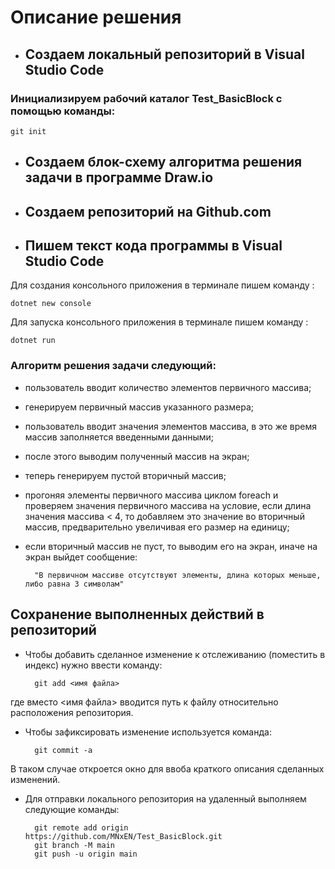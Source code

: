 # **Описание решения**

- ## Создаем локальный репозиторий в Visual Studio Code

### Инициализируем рабочий каталог Test_BasicBlock с помощью команды:

    git init

 - ## Создаем блок-схему алгоритма решения задачи в программе Draw.io

 - ## Создаем репозиторий на Github.com

 - ## Пишем текст кода программы в Visual Studio Code

Для создания консольного приложения в терминале пишем команду :

    dotnet new console

Для запуска консольного приложения в терминале пишем команду :

    dotnet run

### Алгоритм решения задачи следующий:

- пользователь вводит количество элементов первичного массива;
- генерируем первичный массив указанного размера;
- пользователь вводит значения элементов массива, в это же время массив заполняется введенными данными;
- после этого выводим полученный массив на экран;
- теперь генерируем пустой вторичный массив;
- прогоняя элементы первичного массива циклом foreach и проверяем значения первичного массива на условие, если длина значения массива < 4, то добавляем это значение во вторичный массив, предварительно увеличивая его размер на единицу;
- если вторичный массив не пуст, то выводим его на экран, иначе на экран выйдет сообщение:

        "В первичном массиве отсутствуют элементы, длина которых меньше, либо равна 3 символам"

## Сохранение выполненных действий в репозиторий
* Чтобы добавить сделанное изменение к отслеживанию (поместить в индекс) нужно ввести команду:

        git add <имя файла>

где вместо <имя файла> вводится путь к файлу относительно расположения репозитория.

* Чтобы зафиксировать изменение используется команда:

        git commit -a

В таком случае откроется окно для ввоба краткого описания сделанных изменений.

* Для отправки локального репозитория на удаленный выполняем следующие команды:

        git remote add origin https://github.com/MNxEN/Test_BasicBlock.git
        git branch -M main
        git push -u origin main